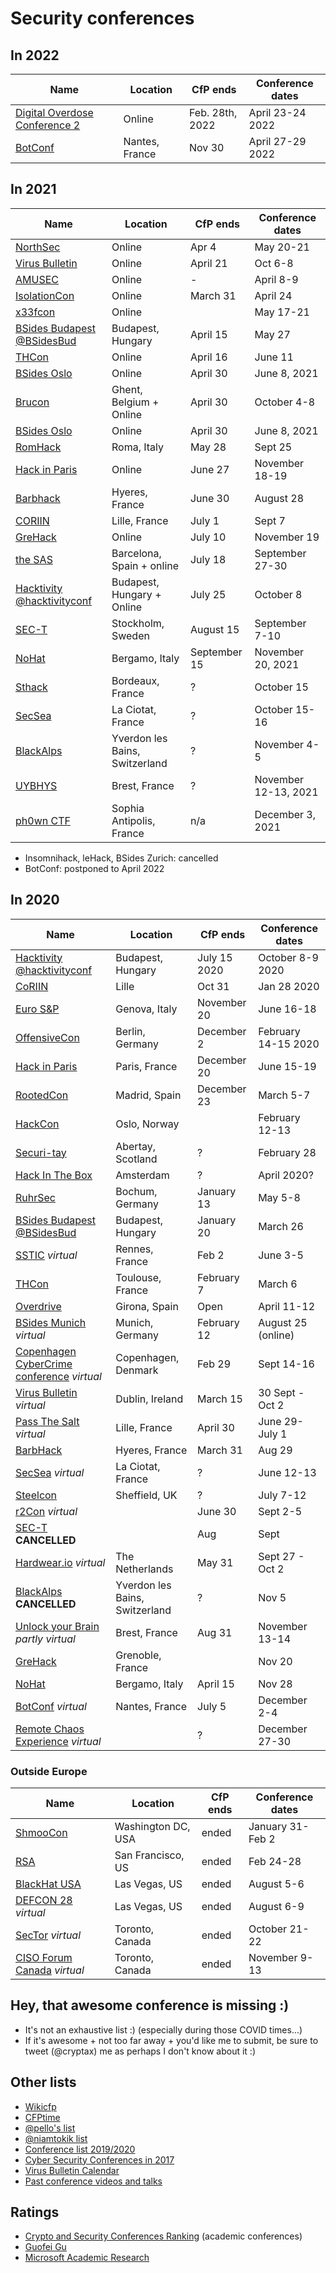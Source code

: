# Security conferences

## In 2022

| Name           | Location	| CfP ends |  Conference dates |
| ---------------- | ------------- | ------------ | -------------------------|
| [Digital Overdose Conference 2](https://digitaloverdose.tech/conference) | Online | Feb. 28th, 2022 | April 23-24 2022 |
| [BotConf](https://www.botconf.eu/botconf-2021/call-for-papers-2021/) | Nantes, France | Nov 30 | April 27-29 2022 |


## In 2021

| Name           | Location	| CfP ends |  Conference dates |
| ---------------- | ------------- | ------------ | -------------------------|
| [NorthSec](https://nsec.io/cfp/) | Online | Apr 4 | May 20-21 |
| [Virus Bulletin](https://www.virusbulletin.com/) | Online | April 21 | Oct 6-8 |
| [AMUSEC](https://www.amusec.fr/) | Online | - | April 8-9 |
| [IsolationCon](https://themanyhats.club/the-many-hats-club-presents-isolationcon/) | Online | March 31 | April 24 |
| [x33fcon](https://x33fcon.com) | Online | | May 17-21 |
| [BSides Budapest](https://2021.bsidesbud.com/call-for-paper/) [@BSidesBud](https://twitter.com/BSidesBud) | Budapest, Hungary | April 15 | May 27 |
| [THCon](https://thcon.party/) | Online | April 16 | June 11 |
| [BSides Oslo](https://bsidesoslo.no) | Online | April 30 | June 8, 2021 |
| [Brucon](https://www.brucon.org/2021/cfp/) | Ghent, Belgium + Online | April 30 | October 4-8 | 
| [BSides Oslo](https://bsidesoslo.no) | Online | April 30 | June 8, 2021 |
| [RomHack](https://www.romhack.io/cfp-2021.html) | Roma, Italy | May 28 | Sept 25 |
| [Hack in Paris](https://papercall.io/hackinparis21) | Online | June 27 | November 18-19 |
| [Barbhack](https://submit.barbhack.fr/) | Hyeres, France | June 30 | August 28 |
| [CORIIN](https://www.cecyf.fr/activites/recherche-et-developpement/coriin-2021/) | Lille, France | July 1 | Sept 7 |
| [GreHack](https://www.grehack.fr) | Online | July 10 | November 19 |
| [the SAS](https://cfp.thesascon.com/thesascon2021/) | Barcelona, Spain + online | July 18 | September 27-30 |
| [Hacktivity](https://hacktivity.com/call-for-papers) [@hacktivityconf](https://twitter.com/hacktivityconf) | Budapest, Hungary + Online | July 25 | October 8 |
| [SEC-T](https://www.sec-t.org/call-for-papers/) | Stockholm, Sweden | August 15 | September 7-10 |
| [NoHat](https://www.nohat.it) | Bergamo, Italy | September 15 | November 20, 2021 |
| [Sthack](http://sthack.fr) | Bordeaux, France | ? | October 15 |
| [SecSea](https://secsea.org/) | La Ciotat, France | ? | October 15-16 |
| [BlackAlps](http://blackalps.ch/ba/index.php) | Yverdon les Bains, Switzerland | ? | November 4-5 |
| [UYBHYS](https://www.unlockyourbrain.bzh/) | Brest, France | ? | November 12-13, 2021 |
| [ph0wn CTF](https://ph0wn.org) | Sophia Antipolis, France | n/a | December 3, 2021 |



- Insomnihack, leHack, BSides Zurich: cancelled
- BotConf: postponed to April 2022


## In 2020

| Name           | Location	| CfP ends |  Conference dates |
| ---------------- | ------------- | ------------ | -------------------------|
| [Hacktivity](https://www.hacktivity.com/call-for-papers) [@hacktivityconf](https://twitter.com/hacktivityconf) | Budapest, Hungary | July 15 2020 | October 8-9 2020 |
| [CoRIIN](https://www.cecyf.fr/activites/recherche-et-developpement/coriin-2020/) | Lille | Oct 31 | Jan 28 2020 |
| [Euro S&P](https://www.ieee-security.org/TC/EuroSP2020/) | Genova, Italy | November 20 | June 16-18 |
| [OffensiveCon](https://www.offensivecon.org/) | Berlin, Germany | December 2 | February 14-15 2020 |
| [Hack in Paris](https://hackinparis.com/) | Paris, France | December 20 | June 15-19 |
| [RootedCon](https://www.rootedcon.com/) | Madrid, Spain | December 23 | March 5-7 |
| [HackCon](https://www.hackcon.org/english/) | Oslo, Norway | | February 12-13 |
| [Securi-tay](https://securi-tay.co.uk/) | Abertay, Scotland | ? | February 28 |
| [Hack In The Box](https://conference.hitb.org/) | Amsterdam | ? | April 2020? |
| [RuhrSec](https://www.ruhrsec.de/2020/) | Bochum, Germany | January 13 | May 5-8 |
| [BSides Budapest](https://2020.bsidesbud.com) [@BSidesBud](https://twitter.com/BSidesBud) | Budapest, Hungary | January 20 | March 26 |
| [SSTIC](https://www.sstic.org/2020/news/) *virtual* | Rennes, France | Feb 2 | June 3-5 |
| [THCon](https://thcon.party/) | Toulouse, France | February 7 | March 6 |
| [Overdrive](http://overdriveconference.com/) | Girona, Spain | Open | April 11-12 |
| [BSides Munich](https://2020.bsidesmunich.org) *virtual* | Munich, Germany | February 12 | August 25 (online) |
| [Copenhagen CyberCrime conference](https://www.cyberhagen.com) *virtual* | Copenhagen, Denmark | Feb 29 | Sept 14-16 |
| [Virus Bulletin](https://www.virusbulletin.com/blog/2019/12/vb2020-call-papers-now-open/) *virtual* | Dublin, Ireland | March 15 | 30 Sept - Oct 2 |
| [Pass The Salt](https://cfp.pass-the-salt.org/) *virtual* | Lille, France | April 30 | June 29- July 1 |
| [BarbHack](https://submit.barbhack.fr/) | Hyeres, France | March 31 | Aug 29 |
| [SecSea](https://secsea.org/) *virtual* | La Ciotat, France | ? | June 12-13 |
| [Steelcon](https://www.steelcon.info) | Sheffield, UK | ? | July 7-12 |
| [r2Con](https://con.rada.re/r2con-2020/cfp/) *virtual* |  | June 30 | Sept 2-5 |
| [SEC-T](https://www.sec-t.org) **CANCELLED** | | Aug | Sept |
| [Hardwear.io](https://hardwear.io) *virtual* | The Netherlands | May 31 | Sept 27 - Oct 2 |
| [BlackAlps](https://blackalps.ch) **CANCELLED** | Yverdon les Bains, Switzerland | ? | Nov 5 |
| [Unlock your Brain](https://www.unlockyourbrain.bzh/) *partly virtual* | Brest, France | Aug 31 | November 13-14 |
| [GreHack](https://grehack.fr/) | Grenoble, France | | Nov 20 |
| [NoHat](https://www.nohat.it) | Bergamo, Italy | April 15 | Nov 28 |
| [BotConf](https://www.botconf.eu/botconf-2020/call-for-papers-2020/) *virtual* | Nantes, France | July 5 | December 2-4 |
| [Remote Chaos Experience](https://events.ccc.de/2020/09/04/rc3-remote-chaos-experience/) *virtual* | | ? | December 27-30 |


### Outside Europe

| Name           | Location	| CfP ends |  Conference dates |
| ---------------- | ------------- | ------------ | -------------------------|
| [ShmooCon](http://shmoocon.org/) | Washington DC, USA | ended | January 31-Feb 2 |
| [RSA](https://www.rsaconference.com/) | San Francisco, US | ended| Feb 24-28 |
| [BlackHat USA](https://www.blackhat.com/us-20/) | Las Vegas, US | ended | August 5-6 |
| [DEFCON 28](https://defcon.org/html/defcon-safemode/dc-safemode-index.html) *virtual* | Las Vegas, US | ended | August 6-9 |
| [SecTor](https://sector.ca/) *virtual* | Toronto, Canada | ended | October 21-22 |
| [CISO Forum Canada](https://www.siberx.org/event/ciso-forum-canada/) *virtual* | Toronto, Canada | ended | November 9-13 |


## Hey, that awesome conference is missing :)

- It's not an exhaustive list :) (especially during those COVID times...)
- If it's awesome + not too far away + you'd like me to submit, be sure to tweet (@cryptax) me as perhaps I don't know about it :)

## Other lists

- [Wikicfp](http://wikicfp.com)
- [CFPtime](http://cfptime.org)
- [@pello's list](https://twitter.com/pello/lists/conferences/members)
- [@niamtokik list](https://twitter.com/niamtokik/lists/events)
- [Conference list 2019/2020](https://docs.google.com/spreadsheets/d/1SdJwWAwutrIKfh4o3c209hH81zB1e3gNS2StoBoqApU/edit#gid=0)
- [Cyber Security Conferences in 2017](https://www.concise-courses.com/security/conferences-of-2017/)
- [Virus Bulletin Calendar](https://www.virusbulletin.com/resources/calendar/)
- [Past conference videos and talks](https://github.com/PaulSec/awesome-sec-talks)


## Ratings

- [Crypto and Security Conferences Ranking](http://icsd.i2r.a-star.edu.sg/staff/jianying/conference-ranking.html) (academic conferences)
- [Guofei Gu](http://faculty.cs.tamu.edu/guofei/sec_conf_stat.htm) 
- [Microsoft Academic Research](http://academic.research.microsoft.com/RankList?entitytype=3&topdomainid=2&subdomainid=2)



